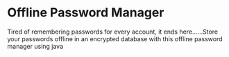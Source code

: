 # Offline Password Manager
Tired of remembering passwords for every account, it ends here......Store your passwords offline in an encrypted database with this offline password manager using java

